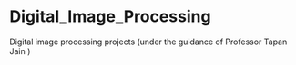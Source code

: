 # Digital_Image_Processing
Digital image processing projects (under the guidance of Professor Tapan Jain )
